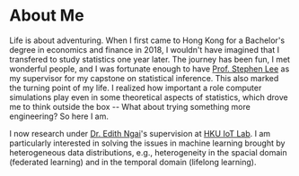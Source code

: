 <span class='anchor' id='about-me'></span>
# About Me
Life is about adventuring. When I first came to Hong Kong for a Bachelor's degree in economics and finance in 2018, I wouldn't have imagined that I transfered to study statistics one year later. The journey has been fun, I met wonderful people, and I was fortunate enough to have [Prof. Stephen Lee](https://www.scifac.hku.hk/people/lee-stephen-man-sing) as my supervisor for my capstone on statistical inference. This also marked the turning point of my life. I realized how important a role computer simulations play even in some theoretical aspects of statistics, which drove me to think outside the box -- What about trying something more engineering? So here I am. 

I now research under [Dr. Edith Ngai](https://www.eee.hku.hk/people/echngai/)'s supervision at [HKU IoT Lab](https://www.eee.hku.hk/~iotlab/). I am particularly interested in solving the issues in machine learning brought by heterogeneous data distributions, e.g., heterogeneity in the spacial domain (federated learning) and in the temporal domain (lifelong learning).